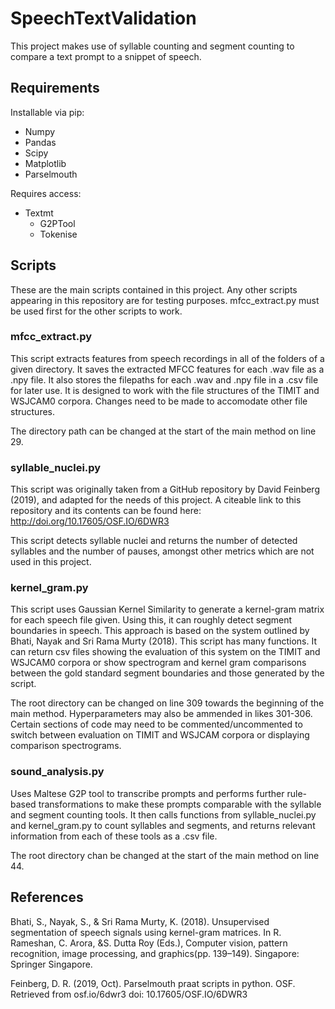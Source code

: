 # SpeechTextValidation
This project makes use of syllable counting and segment counting to compare a text prompt to a snippet of speech.

## Requirements
Installable via pip:
* Numpy
* Pandas
* Scipy
* Matplotlib
* Parselmouth

Requires access:
* Textmt
  * G2PTool
  * Tokenise
  
## Scripts
These are the main scripts contained in this project. Any other scripts appearing in this repository are for testing purposes. mfcc_extract.py must be used first for the other scripts to work.

### mfcc_extract.py
This script extracts features from speech recordings in all of the folders of a given directory. It saves the extracted MFCC features for each .wav file as a .npy file. It also stores the filepaths for each .wav and .npy file in a .csv file for later use. It is designed to work with the file structures of the TIMIT and WSJCAM0 corpora. Changes need to be made to accomodate other file structures.

The directory path can be changed at the start of the main method on line 29.

### syllable_nuclei.py
This script was originally taken from a GitHub repository by David Feinberg (2019), and adapted for the needs of this project. A citeable link to this repository and its contents can be found here: <http://doi.org/10.17605/OSF.IO/6DWR3>

This script detects syllable nuclei and returns the number of detected syllables and the number of pauses, amongst other metrics which are not used in this project.

### kernel_gram.py
This script uses Gaussian Kernel Similarity to generate a kernel-gram matrix for each speech file given. Using this, it can roughly detect segment boundaries in speech. This approach is based on the system outlined by Bhati, Nayak and Sri Rama Murty (2018). This script has many functions. It can return csv files showing the evaluation of this system on the TIMIT and WSJCAM0 corpora or show spectrogram and kernel gram comparisons between the gold standard segment boundaries and those generated by the script.

The root directory can be changed on line 309 towards the beginning of the main method. Hyperparameters may also be ammended in likes 301-306. Certain sections of code may need to be commented/uncommented to switch between evaluation on TIMIT and WSJCAM corpora or displaying comparison spectrograms.

### sound_analysis.py
Uses Maltese G2P tool to transcribe prompts and performs further rule-based transformations to make these prompts comparable with the syllable and segment counting tools. It then calls functions from syllable_nuclei.py and kernel_gram.py to count syllables and segments, and returns relevant information from each of these tools as a .csv file.

The root directory chan be changed at the start of the main method on line 44.

## References
Bhati, S., Nayak, S., & Sri Rama Murty, K. (2018). Unsupervised segmentation of speech signals using kernel-gram matrices. In R. Rameshan, C. Arora, &S. Dutta Roy (Eds.), Computer vision, pattern recognition, image processing, and graphics(pp. 139–149). Singapore: Springer Singapore.

Feinberg, D. R. (2019, Oct). Parselmouth praat scripts in python. OSF. Retrieved from osf.io/6dwr3 doi: 10.17605/OSF.IO/6DWR3
